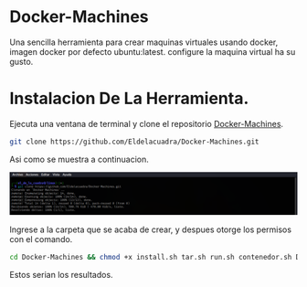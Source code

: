 # Docker-Machines
Una sencilla herramienta para crear maquinas virtuales usando docker, imagen docker por defecto ubuntu:latest.
configure la maquina virtual ha su gusto.

# Instalacion De La Herramienta.
Ejecuta una ventana de terminal y clone el repositorio [Docker-Machines](https://github.com/Eldelacuadra/Docker-Machines.git).

```sh
git clone https://github.com/Eldelacuadra/Docker-Machines.git
```
Asi como se muestra a continuacion.
<p align="center"><img src="images/images-install/install1.png"></p>

Ingrese a la carpeta que se acaba de crear, y despues otorge los permisos con el comando.

```sh
cd Docker-Machines && chmod +x install.sh tar.sh run.sh contenedor.sh Docker_Machines.sh
```
Estos serian los resultados.
<p align="center"><img src=""></p>

